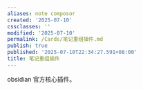 ```yaml
---
aliases: note composor
created: '2025-07-10'
cssclasses: ''
modified: '2025-07-10'
permalink: /Cards/笔记重组插件.md
publish: true
published: '2025-07-10T22:34:27.591+08:00'
title: 笔记重组插件
---
```

obsidian 官方核心插件。
